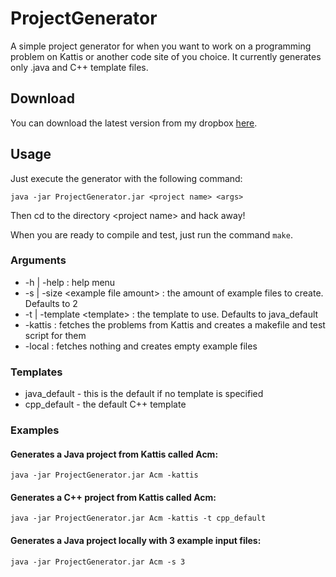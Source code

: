 # ProjectGenerator

A simple project generator for when you want to work on a programming problem
on Kattis or another code site of you choice. It currently generates only .java
and C++ template files.

## Download

You can download the latest version from my dropbox [here](https://www.dropbox.com/s/8cmu0izqa488nvd/ProjectGenerator.jar?dl=0).

## Usage

Just execute the generator with the following command:

`java -jar ProjectGenerator.jar <project name> <args>`

Then cd to the directory \<project name\> and hack away!

When you are ready to compile and test, just run the command `make`.

### Arguments

* -h | -help : help menu
* -s | -size \<example file amount\> : the amount of example files to create. Defaults to 2
* -t | -template \<template\> : the template to use. Defaults to java_default
* -kattis : fetches the problems from Kattis and creates a makefile and test script for them
* -local : fetches nothing and creates empty example files

### Templates

* java_default - this is the default if no template is specified
* cpp_default - the default C++ template

### Examples

#### Generates a Java project from Kattis called Acm:

`java -jar ProjectGenerator.jar Acm -kattis`

#### Generates a C++ project from Kattis called Acm:

`java -jar ProjectGenerator.jar Acm -kattis -t cpp_default`

#### Generates a Java project locally with 3 example input files:

`java -jar ProjectGenerator.jar Acm -s 3`
